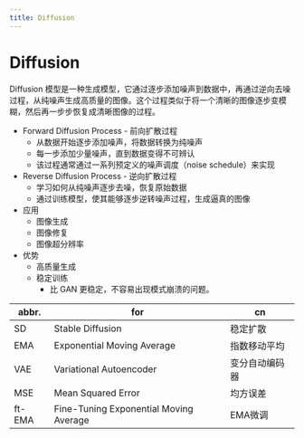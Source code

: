 ```yaml
---
title: Diffusion
---
```


# Diffusion

Diffusion 模型是一种生成模型，它通过逐步添加噪声到数据中，再通过逆向去噪过程，从纯噪声生成高质量的图像。这个过程类似于将一个清晰的图像逐步变模糊，然后再一步步恢复成清晰图像的过程。

- Forward Diffusion Process - 前向扩散过程
  - 从数据开始逐步添加噪声，将数据转换为纯噪声
  - 每一步添加少量噪声，直到数据变得不可辨认
  - 该过程通常通过一系列预定义的噪声调度（noise schedule）来实现
- Reverse Diffusion Process - 逆向扩散过程
  - 学习如何从纯噪声逐步去噪，恢复原始数据
  - 通过训练模型，使其能够逐步逆转噪声过程，生成逼真的图像
- 应用
  - 图像生成
  - 图像修复
  - 图像超分辨率
- 优势
  - 高质量生成
  - 稳定训练
    - 比 GAN 更稳定，不容易出现模式崩溃的问题。

| abbr.  | for                                    | cn             |
| ------ | -------------------------------------- | -------------- |
| SD     | Stable Diffusion                       | 稳定扩散       |
| EMA    | Exponential Moving Average             | 指数移动平均   |
| VAE    | Variational Autoencoder                | 变分自动编码器 |
| MSE    | Mean Squared Error                     | 均方误差       |
| ft-EMA | Fine-Tuning Exponential Moving Average | EMA微调        |
